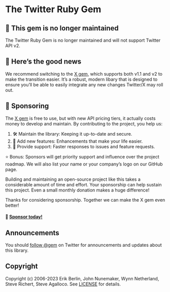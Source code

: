 # The Twitter Ruby Gem

## 📣 This gem is no longer maintained
The Twitter Ruby Gem is no longer maintained and will not support Twitter API v2.

## 🎉 Here’s the good news
We recommend switching to the [X gem][x], which supports both v1.1 and v2 to make
the transition easier. It’s a robust, modern libary that is designed to ensure
you’ll be able to easily integrate any new changes Twitter/X may roll out.

[x]: https://sferik.github.io/x-ruby/

## 💖 Sponsoring
The [X gem][x] is free to use, but with new API pricing tiers, it actually costs
money to develop and maintain. By contributing to the project, you help us:

1. 🛠  Maintain the library: Keeping it up-to-date and secure.
2. 🌈 Add new features: Enhancements that make your life easier.
3. 💬 Provide support: Faster responses to issues and feature requests.

⭐️ Bonus: Sponsors will get priority support and influence over the project
roadmap. We will also list your name or your company’s logo on our GitHub page.

Building and maintaining an open-source project like this takes a considerable
amount of time and effort. Your sponsorship can help sustain this project. Even
a small monthly donation makes a huge difference!

Thanks for considering sponsorship. Together we can make the X gem even better!

#### 🤑 [Sponsor today!][sponsor]

[sponsor]: https://github.com/sponsors/sferik

## Announcements
You should [follow @gem][follow] on Twitter for announcements and updates about
this library.

[follow]: https://twitter.com/gem

## Copyright
Copyright (c) 2006-2023 Erik Berlin, John Nunemaker, Wynn Netherland, Steve Richert, Steve Agalloco.
See [LICENSE][] for details.

[license]: LICENSE.md
